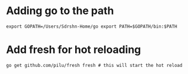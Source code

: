 # Adding go to the path
`
export GOPATH=/Users/Sdrshn-Home/go
export PATH=$GOPATH/bin:$PATH
`
# Add fresh for hot reloading
`
go get github.com/pilu/fresh
fresh # this will start the hot reload
`